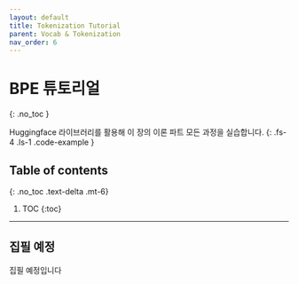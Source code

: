 ```yaml
---
layout: default
title: Tokenization Tutorial
parent: Vocab & Tokenization
nav_order: 6
---
```


# BPE 튜토리얼
{: .no_toc }

Huggingface 라이브러리를 활용해 이 장의 이론 파트 모든 과정을 실습합니다.
{: .fs-4 .ls-1 .code-example }

## Table of contents
{: .no_toc .text-delta .mt-6}

1. TOC
{:toc}

---

## 집필 예정

집필 예정입니다
